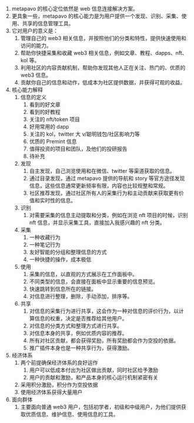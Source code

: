 1. metapavo 的核心定位依然是 web 信息连接解决方案。
2. 更具象一些，metapavo 的核心能力是为用户提供一个发现、识别、采集、使用、共享的信息管理工具。
3. 它对用户的意义是：
   1. 管理自己的 web3 相关信息，并按照他们的分类和特性，提供快速使用和访问的能力。
   2. 帮助你快捷采集和收藏 web3 相关信息，例如文章、教程、dapps、nft、kol 等。
   3. 利用社区的内容贡献机制，帮助你发现其他人正在关注、热门的、优质的 web3 信息。
   4. 贡献你自己的信息和动作，低成本为社区提供数据，并获得可观的收益。
4. 核心能力解释
   1. 信息的定义
      1. 看到的好文章
      2. 看到的好教程
      3. 关注的 nft/token 项目
      4. 好用常用的 dapp
      5. 关注的 kol，twitter 大 v/聪明钱包/社区影响力等
      6. 优质的 Premint 信息
      7. 值得投资的项目和团队，及他们的投研报告
      8. 待补充
   2. 发现
      1. 自主发现，自己浏览使用和在微信、twitter 等渠道获取的信息。
      2. 通过目录发现，通过 metapavo 提供的导航和 story 等官方途径发现信息，这些信息通常更新频率有限，内容也比较规整和常规。
      3. 社区推荐发现，通过社区所有人的采集行为和主动贡献来获取更有价值和实时性的信息。
   3. 识别
      1. 对需要采集的信息主动提取和分类，例如在浏览 nft 项目的时候，识别 nft 信息，并显示采集工具，直接加入我感兴趣的 nft 分类。
   4. 采集
      1. 一种收藏行为
      2. 一种笔记行为
      3. 友好智能的分组和整理信息的方式
      4. 一种快捷的操作，成本极低
   5. 使用
      1. 采集的信息，以直观的方式展示在工作面板中。
      2. 不同类型的信息，会直接在面板中显示重要的信息预览。
      3. 快速跳转到信息所在的链接。
      4. 对信息进行整理，删除，手动添加，排序等。
   6. 共享
      1. 对信息的采集行为进行共享，这会作为一种对信息的评价行为，以计算信息的权重，决定是否推荐给其他用户。
      2. 对信息的分类方式和整理方式进行共享。
      3. 对信息本身的共享，例如优质内容的推荐。
      4. 所有对社区贡献，都会获得奖励，所有奖励都会作为空投的依据。
      5. 推广插件本身也是一种共享行为，获得激励。
5. 经济体系
   1. 两个前提确保经济体系的良好运作
      1. 用户可以低成本付出为社区做出贡献，同时社区给予激励
      2. 用户的贡献和激励，和产品本身的核心运行机制紧密有关
   2. 采用积分激励，积分作为空投依据
   3. 使用经济体系获得大量用户
6. 面向群体
   1. 主要面向普通 web3 用户，包括初学者，初级和中级用户，为他们提供获取优质信息、维护信息、使用信息的工具。
